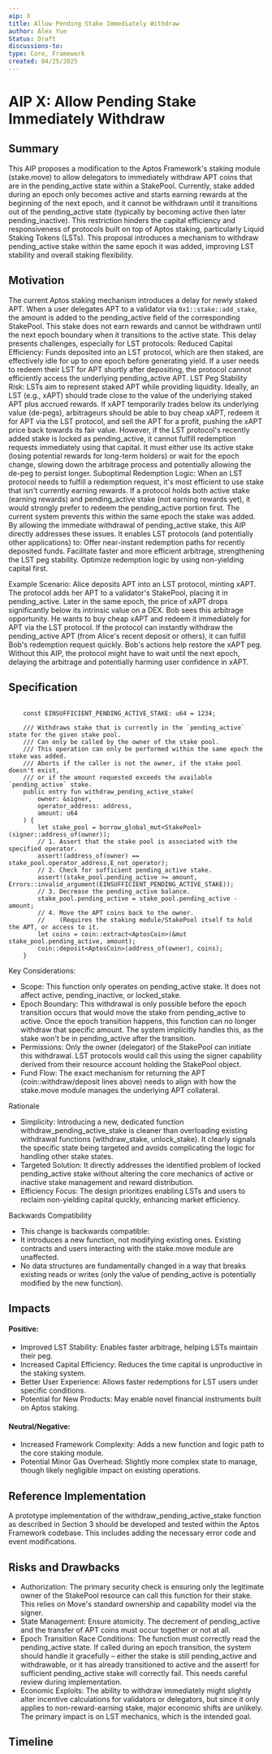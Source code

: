 ```yaml
---
aip: X
title: Allow Pending Stake Immediately Withdraw
author: Alex Yue
Status: Draft
discussions-to: 
type: Core, Framework
created: 04/25/2025
---
```


# AIP X: Allow Pending Stake Immediately Withdraw

## Summary
   This AIP proposes a modification to the Aptos Framework's staking module (stake.move) to allow delegators to immediately withdraw APT coins that are in the pending_active state within a StakePool. Currently, stake added during an epoch only becomes active and starts earning rewards at the beginning of the next epoch, and it cannot be withdrawn until it transitions out of the pending_active state (typically by becoming active then later pending_inactive). This restriction hinders the capital efficiency and responsiveness of protocols built on top of Aptos staking, particularly Liquid Staking Tokens (LSTs). This proposal introduces a mechanism to withdraw pending_active stake within the same epoch it was added, improving LST stability and overall staking flexibility.
## Motivation
   The current Aptos staking mechanism introduces a delay for newly staked APT. When a user delegates APT to a validator via `0x1::stake::add_stake`, the amount is added to the pending_active field of the corresponding StakePool. This stake does not earn rewards and cannot be withdrawn until the next epoch boundary when it transitions to the active state.
   This delay presents challenges, especially for LST protocols:
   Reduced Capital Efficiency: Funds deposited into an LST protocol, which are then staked, are effectively idle for up to one epoch before generating yield. If a user needs to redeem their LST for APT shortly after depositing, the protocol cannot efficiently access the underlying pending_active APT.
   LST Peg Stability Risk: LSTs aim to represent staked APT while providing liquidity. Ideally, an LST (e.g., xAPT) should trade close to the value of the underlying staked APT plus accrued rewards. If xAPT temporarily trades below its underlying value (de-pegs), arbitrageurs should be able to buy cheap xAPT, redeem it for APT via the LST protocol, and sell the APT for a profit, pushing the xAPT price back towards its fair value. However, if the LST protocol's recently added stake is locked as pending_active, it cannot fulfill redemption requests immediately using that capital. It must either use its active stake (losing potential rewards for long-term holders) or wait for the epoch change, slowing down the arbitrage process and potentially allowing the de-peg to persist longer.
   Suboptimal Redemption Logic: When an LST protocol needs to fulfill a redemption request, it's most efficient to use stake that isn't currently earning rewards. If a protocol holds both active stake (earning rewards) and pending_active stake (not earning rewards yet), it would strongly prefer to redeem the pending_active portion first. The current system prevents this within the same epoch the stake was added.
   By allowing the immediate withdrawal of pending_active stake, this AIP directly addresses these issues. It enables LST protocols (and potentially other applications) to:
   Offer near-instant redemption paths for recently deposited funds.
   Facilitate faster and more efficient arbitrage, strengthening the LST peg stability.
   Optimize redemption logic by using non-yielding capital first.

   Example Scenario:
   Alice deposits APT into an LST protocol, minting xAPT. The protocol adds her APT to a validator's StakePool, placing it in pending_active. Later in the same epoch, the price of xAPT drops significantly below its intrinsic value on a DEX. Bob sees this arbitrage opportunity. He wants to buy cheap xAPT and redeem it immediately for APT via the LST protocol. If the protocol can instantly withdraw the pending_active APT (from Alice's recent deposit or others), it can fulfill Bob's redemption request quickly. Bob's actions help restore the xAPT peg. Without this AIP, the protocol might have to wait until the next epoch, delaying the arbitrage and potentially harming user confidence in xAPT.

## Specification

```move

    const EINSUFFICIENT_PENDING_ACTIVE_STAKE: u64 = 1234;

    /// Withdraws stake that is currently in the `pending_active` state for the given stake pool.
    /// Can only be called by the owner of the stake pool.
    /// This operation can only be performed within the same epoch the stake was added.
    /// Aborts if the caller is not the owner, if the stake pool doesn't exist,
    /// or if the amount requested exceeds the available `pending_active` stake.
    public entry fun withdraw_pending_active_stake(
        owner: &signer,
        operator_address: address,
        amount: u64
    ) {
        let stake_pool = borrow_global_mut<StakePool>(signer::address_of(owner));
        // 1. Assert that the stake pool is associated with the specified operator.
        assert!(address_of(owner) == stake_pool.operator_address,E_not_operator);
        // 2. Check for sufficient pending_active stake.
        assert!(stake_pool.pending_active >= amount, Errors::invalid_argument(EINSUFFICIENT_PENDING_ACTIVE_STAKE));
        // 3. Decrease the pending_active balance.
        stake_pool.pending_active = stake_pool.pending_active - amount;
        // 4. Move the APT coins back to the owner.
        //    (Requires the staking module/StakePool itself to hold the APT, or access to it.
        let coins = coin::extract<AptosCoin>(&mut stake_pool.pending_active, amount);
        coin::deposit<AptosCoin>(address_of(owner), coins);
    }

```
Key Considerations:

- Scope: This function only operates on pending_active stake. It does not affect active, pending_inactive, or locked_stake.
- Epoch Boundary: This withdrawal is only possible before the epoch transition occurs that would move the stake from pending_active to active. Once the epoch transition happens, this function can no longer withdraw that specific amount. The system implicitly handles this, as the stake won't be in pending_active after the transition.
- Permissions: Only the owner (delegator) of the StakePool can initiate this withdrawal. LST protocols would call this using the signer capability derived from their resource account holding the StakePool object.
- Fund Flow: The exact mechanism for returning the APT (coin::withdraw/deposit lines above) needs to align with how the stake.move module manages the underlying APT collateral.

Rationale
- Simplicity: Introducing a new, dedicated function withdraw_pending_active_stake is cleaner than overloading existing withdrawal functions (withdraw_stake, unlock_stake). It clearly signals the specific state being targeted and avoids complicating the logic for handling other stake states.
- Targeted Solution: It directly addresses the identified problem of locked pending_active stake without altering the core mechanics of active or inactive stake management and reward distribution.
- Efficiency Focus: The design prioritizes enabling LSTs and users to reclaim non-yielding capital quickly, enhancing market efficiency.

Backwards Compatibility
- This change is backwards compatible:
- It introduces a new function, not modifying existing ones. Existing contracts and users interacting with the stake.move module are unaffected.
- No data structures are fundamentally changed in a way that breaks existing reads or writes (only the value of pending_active is potentially modified by the new function).

## Impacts

#### Positive:
   - Improved LST Stability: Enables faster arbitrage, helping LSTs maintain their peg.
   - Increased Capital Efficiency: Reduces the time capital is unproductive in the staking system.
   - Better User Experience: Allows faster redemptions for LST users under specific conditions.
   - Potential for New Products: May enable novel financial instruments built on Aptos staking.
#### Neutral/Negative:
   - Increased Framework Complexity: Adds a new function and logic path to the core staking module.
   - Potential Minor Gas Overhead: Slightly more complex state to manage, though likely negligible impact on existing operations.
## Reference Implementation

A prototype implementation of the withdraw_pending_active_stake function as described in Section 3 should be developed and tested within the Aptos Framework codebase. This includes adding the necessary error code and event modifications.

## Risks and Drawbacks
- Authorization: The primary security check is ensuring only the legitimate owner of the StakePool resource can call this function for their stake. This relies on Move's standard ownership and capability model via the signer.
- State Management: Ensure atomicity. The decrement of pending_active and the transfer of APT coins must occur together or not at all.
- Epoch Transition Race Conditions: The function must correctly read the pending_active state. If called during an epoch transition, the system should handle it gracefully – either the stake is still pending_active and withdrawable, or it has already transitioned to active and the assert! for sufficient pending_active stake will correctly fail. This needs careful review during implementation.
- Economic Exploits: The ability to withdraw immediately might slightly alter incentive calculations for validators or delegators, but since it only applies to non-reward-earning stake, major economic shifts are unlikely. The primary impact is on LST mechanics, which is the intended goal.
## Timeline

